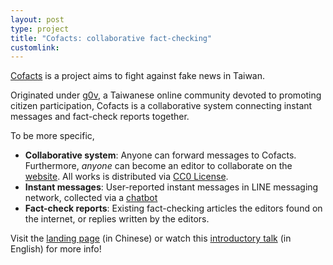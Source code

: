 ```yaml
---
layout: post
type: project
title: "Cofacts: collaborative fact-checking"
customlink: 
---
```

[Cofacts](https://hackmd.io/s/BJSdbUMpZ) is a project aims to fight against fake news in Taiwan.

Originated under [g0v](https://g0v.tw/en-US/about.html), a Taiwanese online community devoted to promoting citizen participation, Cofacts is a collaborative system connecting instant messages and fact-check reports together.

To be more specific,
* **Collaborative system**: Anyone can forward messages to Cofacts. Furthermore, *anyone* can become an editor to collaborate on the [website](https://cofacts.g0v.tw/). All works is distributed via [CC0 License](http://creativecommons.tw/cc0).
* **Instant messages**: User-reported instant messages in LINE messaging network, collected via a [chatbot](https://line.me/R/ti/p/%40umn3820l)
* **Fact-check reports**: Existing fact-checking articles the editors found on the internet, or replies written by the editors.

Visit the [landing page](http://cofacts.g0v.tw/) (in Chinese) or watch this [introductory talk](https://www.youtube.com/watch?v=569cj67xN7c) (in English) for more info!